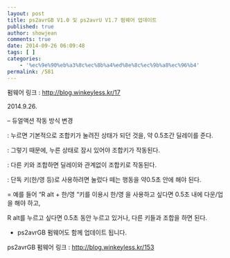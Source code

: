 ```yaml
---
layout: post
title: ps2avrGB V1.0 및 ps2avrU V1.7 펌웨어 업데이트
published: true
author: showjean
comments: true
date: 2014-09-26 06:09:48
tags: [ ]
categories:
    - '%ec%9e%90%eb%a3%8c%ec%8b%a4%ed%8e%8c%ec%9b%a8%ec%96%b4'
permalink: /581
---
```

펌웨어 링크 : http://blog.winkeyless.kr/17



2014.9.26.



&#8211;&nbsp;듀얼액션 작동 방식 변경

: 누르면 기본적으로&nbsp;조합키가 눌려진 상태가 되던 것을, 약 0.5초간 딜레이를 준다.

: 그렇기 때문에, 누른 상태로 잠시 있어야 조합키가 작동된다.

: 다른 키와 조합하면 딜레이와 관계없이 조합키로 작동된다.

: 단독 키(한/영 등)로 사용하려면 눌렀다 떼는 행동을 약0.5초 안에 해야 된다.

= 예를 들어 &#8220;R alt + 한/영 &#8220;키를 이용시 한/영 을 사용하고 싶다면 0.5초 내에 다운/업을 해야 하고,&nbsp;

R alt를 누르고 싶다면 0.5초 동안 누르고 있거나, 다른 키들과 조합을 하면 된다.





* ps2avrGB 펌웨어도 함께 업데이트 됩니다.

ps2avrGB 펌웨어 링크 : http://blog.winkeyless.kr/153